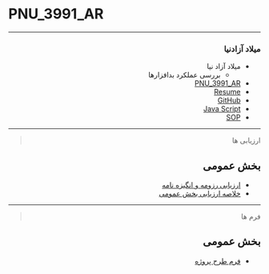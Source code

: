 # PNU_3991_AR
---------

<div dir="rtl">
 
### میلاد آزادنیا
 
- میلاد آزاد نیا
    - بررسی عملکرد بدافزارها	
- [PNU_3991_AR](https://github.com/miladazad/PNU_3991_AR) 
- [Resume](https://miladazad.github.io/ )  
- [GitHub](https://github.com/miladazad)
- [Java Script](https://miladazad.github.io/Certificate/)
- [SOP](https://miladazad.github.io/SOP/)
------------------
> ارزیابی ها

##  بخش عمومی
- [ارزیابی رزومه و انگیزه نامه](https://github.com/miladazad/PNU_3991_AR/blob/main/MA_CV_CheckList_AR_3991.pdf)
- [خلاصه ارزیابی بخش عمومی](https://github.com/miladazad/PNU_3991_AR/blob/main/MA_GeneralSection_CheckList_AR_3991.pdf)
------------------
> فرم ها

##  بخش عمومی
- [فرم طرح پروژه](https://github.com/miladazad/PNU_3991_AR/blob/main/milad-azadnia.pdf.pdf)
